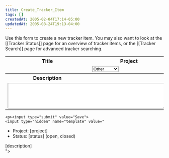 ```yaml
---
title: Create_Tracker_Item
tags: []
createdAt: 2005-02-04T17:14-05:00
updatedAt: 2005-08-24T19:13-04:00
---
```


Use this form to create a new tracker item. You may also want to look at the [[Tracker Status]] page for an overview of tracker items, or the [[Tracker Search]] page for advanced tracker searching.


<form method="POST" action="wiki.pl?id=trackertest">
<style>
  td {
    border: 0;
  }
</style>

<input type=hidden name="bypass" value='awwaiid'>
  <table border=0 cellspacing=3 style="border: 0">
    <tr>
      <th>Title</th>
      <th>Project</th>
    </tr>
    <tr>
      <td>

<script language="JavaScript"><!--
var date = new Date();
var d  = date.getDate();
var day = (d < 10) ? '0' + d : d;
var m = date.getMonth() + 1;
var month = (m < 10) ? '0' + m : m;
var yy = date.getYear();
var year = (yy < 1000) ? yy + 1900 : yy;

document.write("<input type=text id=titlefield name=title size=50 value='TRACKER - " + year + "." + month + "." + day + " - '><br>");
document.getElementById('titlefield').focus();
//-->
</script>
<input type="hidden" name="status" value="open">
      </td>
      <td><select name="project">
            <option>Other</option>
            <option>Timesheet</option>
          </select></td>
    </tr>
    <tr>
      <th>Description</th>
      <th>&nbsp;</th>
    </tr>
    <tr>
      <td colspan=2><textarea cols="60" rows="5" name="description"></textarea></td>
    </tr>
  </table>

    <p><input type="submit" value="Save">
    <input type="hidden" name="template" value="
* Project: [project]
* Status: [status] (open, closed)

[description]    
">
</form>

